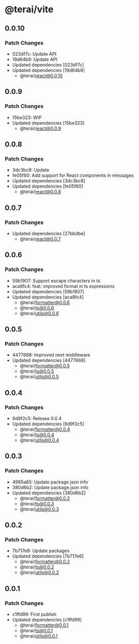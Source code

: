 # @terai/vite

## 0.0.10

### Patch Changes

- 023df7c: Update API
- 19d64b9: Update API
- Updated dependencies [023df7c]
- Updated dependencies [19d64b9]
  - @terai/react@0.0.10

## 0.0.9

### Patch Changes

- 15be323: WIP
- Updated dependencies [15be323]
  - @terai/react@0.0.9

## 0.0.8

### Patch Changes

- 3dc3bc8: Update
- fe05f60: Add support for React components in messages
- Updated dependencies [3dc3bc8]
- Updated dependencies [fe05f60]
  - @terai/react@0.0.8

## 0.0.7

### Patch Changes

- Updated dependencies [27bbdbe]
  - @terai/react@0.0.7

## 0.0.6

### Patch Changes

- 59b1907: Support escape characters in ts
- aca8fc4: feat: improved format in ts expressions
- Updated dependencies [59b1907]
- Updated dependencies [aca8fc4]
  - @terai/formatter@0.0.6
  - @terai/ts@0.0.6
  - @terai/utils@0.0.6

## 0.0.5

### Patch Changes

- 4477668: Improved next middleware
- Updated dependencies [4477668]
  - @terai/formatter@0.0.5
  - @terai/ts@0.0.5
  - @terai/utils@0.0.5

## 0.0.4

### Patch Changes

- 6d9f2c5: Release 0.0.4
- Updated dependencies [6d9f2c5]
  - @terai/formatter@0.0.4
  - @terai/ts@0.0.4
  - @terai/utils@0.0.4

## 0.0.3

### Patch Changes

- 4985a65: Update package json info
- 380d6b2: Update package.json info
- Updated dependencies [380d6b2]
  - @terai/formatter@0.0.3
  - @terai/ts@0.0.3
  - @terai/utils@0.0.3

## 0.0.2

### Patch Changes

- 7b717e6: Update packages
- Updated dependencies [7b717e6]
  - @terai/formatter@0.0.2
  - @terai/ts@0.0.2
  - @terai/utils@0.0.2

## 0.0.1

### Patch Changes

- c1ffd99: First publish
- Updated dependencies [c1ffd99]
  - @terai/formatter@0.0.1
  - @terai/ts@0.0.1
  - @terai/utils@0.0.1
